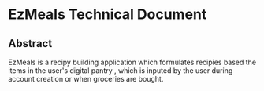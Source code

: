 
# EzMeals Technical Document

## Abstract

EzMeals is a recipy building application which formulates recipies based the items in the user's digital pantry , which is inputed by the user during account creation or when groceries are bought. 




